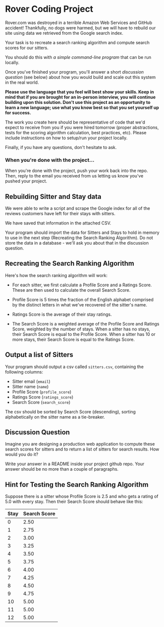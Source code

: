 # Rover Coding Project

Rover.com was destroyed in a terrible Amazon Web Services and GitHub accident!
Thankfully, no dogs were harmed, but we will have to rebuild our site using
data we retrieved from the Google search index. 

Your task is to recreate a search ranking algorithm and compute search
scores for our sitters.

You should do this with *a simple command-line program* that can be run locally.

Once you've finished your program, you'll answer a short *discussion question*
(see below) about how you would build and scale out this system in the real
world.

**Please use the language that you feel will best show your skills. Keep in
mind that if you are brought for an in-person interview, you will continue
building upon this solution. Don't use this project as an opportunity to learn
a new language; use what you know best so that you set yourself up for
success.**

The work you create here should be representative of code that we'd expect to
receive from you if you were hired tomorrow (proper abstractions, tests
for the scoring algorithm calculation, best practices, etc). Please include
instructions on how to setup/run your project locally. 

Finally, if you have any questions, don't hesitate to ask.

### When you're done with the project...

When you're done with the project, push your work back into the repo. Then,
reply to the email you received from us letting us know you've pushed your
project.

## Rebuilding Sitter and Stay data

We were able to write a script and scrape the Google index for all of the
reviews customers have left for their stays with sitters.

We have saved that information in the attached CSV.

Your program should import the data for Sitters and Stays to hold in
memory to use in the next step (Recreating the Search Ranking Algorithm).
Do not store the data in a database - we'll ask you about that in the
discussion question.

## Recreating the Search Ranking Algorithm

Here's how the search ranking algorithm will work:

- For each sitter, we first calculate a Profile Score and a Ratings Score.
  These are then used to calculate the overall Search Score.

- Profile Score is 5 times the fraction of the English alphabet comprised by the
  distinct letters in what we've recovered of the sitter's name.

- Ratings Score is the average of their stay ratings.

- The Search Score is a weighted average of the Profile Score and Ratings
  Score, weighted by the number of stays. When a sitter has no stays, their
  Search Score is equal to the Profile Score. When a sitter has 10 or more
  stays, their Search Score is equal to the Ratings Score.

## Output a list of Sitters

Your program should output a csv called `sitters.csv`, containing the following
columns:

* Sitter email (`email`)
* Sitter name (`name`)
* Profile Score (`profile_score`)
* Ratings Score (`ratings_score`)
* Search Score (`search_score`)

The csv should be sorted by Search Score (descending), sorting alphabetically on the
sitter name as a tie-breaker.

## Discussion Question

Imagine you are designing a production web application to compute these search scores
for sitters and to return a list of sitters for search results. How would you
do it?

Write your answer in a README inside your project github repo. Your
answer should be no more than a couple of paragraphs.

## Hint for Testing the Search Ranking Algorithm

Suppose there is a sitter whose Profile Score is 2.5 and who gets a rating of
5.0 with every stay. Then their Search Score should behave like this:

| Stay          | Search Score |
| ------------- | ------------- |
| 0 | 2.50
| 1 | 2.75
| 2 | 3.00
| 3 | 3.25
| 4 | 3.50
| 5 | 3.75
| 6 | 4.00
| 7 | 4.25
| 8 | 4.50
| 9 |  4.75
| 10 | 5.00
| 11 | 5.00
| 12 | 5.00
